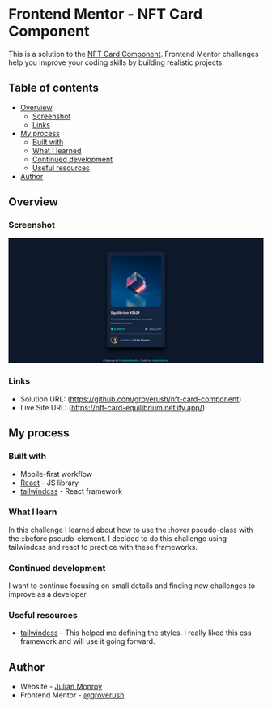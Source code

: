 # Frontend Mentor - NFT Card Component

This is a solution to the [NFT Card Component](https://www.frontendmentor.io/challenges/results-summary-component-CE_K6s0maV). Frontend Mentor challenges help you improve your coding skills by building realistic projects.

## Table of contents

- [Overview](#overview)
  - [Screenshot](#screenshot)
  - [Links](#links)
- [My process](#my-process)
  - [Built with](#built-with)
  - [What I learned](#what-i-learn)
  - [Continued development](#continued-development)
  - [Useful resources](#useful-resources)
- [Author](#author)

## Overview

### Screenshot

![](./screenshot.jpg)

### Links

- Solution URL: (https://github.com/groverush/nft-card-component)
- Live Site URL: (https://nft-card-equilibrium.netlify.app/)

## My process

### Built with

- Mobile-first workflow
- [React](https://reactjs.org/) - JS library
- [tailwindcss](https://tailwindcss.com/) - React framework

### What I learn

In this challenge I learned about how to use the :hover pseudo-class with the ::before pseudo-element.
I decided to do this challenge using tailwindcss and react to practice with these frameworks.

### Continued development

I want to continue focusing on small details and finding new challenges to improve as a developer.

### Useful resources

- [tailwindcss](https://tailwindcss.com/) - This helped me defining the styles. I really liked this css framework and will use it going forward.

## Author

- Website - [Julian Monroy](https://app.netlify.com/teams/groverush/overview)
- Frontend Mentor - [@groverush](https://www.frontendmentor.io/profile/groverush)
